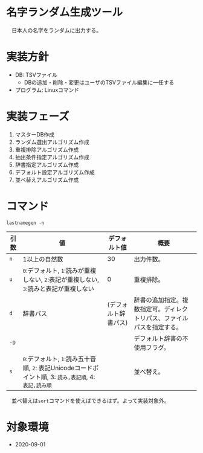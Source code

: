 # 名字ランダム生成ツール

　日本人の名字をランダムに出力する。

# 実装方針

* DB: TSVファイル
	* DBの追加・削除・変更はユーザのTSVファイル編集に一任する
* プログラム: Linuxコマンド

# 実装フェーズ

1. マスターDB作成
2. ランダム選出アルゴリズム作成
3. 重複排除アルゴリズム作成
4. 抽出条件指定アルゴリズム作成
5. 辞書指定アルゴリズム作成
6. デフォルト設定アルゴリズム作成
7. 並べ替えアルゴリズム作成

# コマンド

```
lastnamegen -n
```

引数|値|デフォルト値|概要
----|--|------------|----
`n`|1以上の自然数|30|出力件数。
`u`|`0`:デフォルト, `1`:読みが重複しない, `2`:表記が重複しない, `3`:読みと表記が重複しない|0|重複排除。
`d`|辞書パス|(デフォルト辞書パス)|辞書の追加指定。複数指定可。ディレクトリパス、ファイルパスを指定する。
`-D`|||デフォルト辞書の不使用フラグ。
`s`|`0`:デフォルト, `1`:読み五十音順, `2`: 表記Unicodeコードポイント順, 3: `読み,表記順`, 4: `表記,読み順`||並べ替え。

　並べ替えは`sort`コマンドを使えばできるはず。よって実装対象外。

# 対象環境

* <time datetime="2020-09-01T08:16:39+0900" title="実施日">2020-09-01</time>

